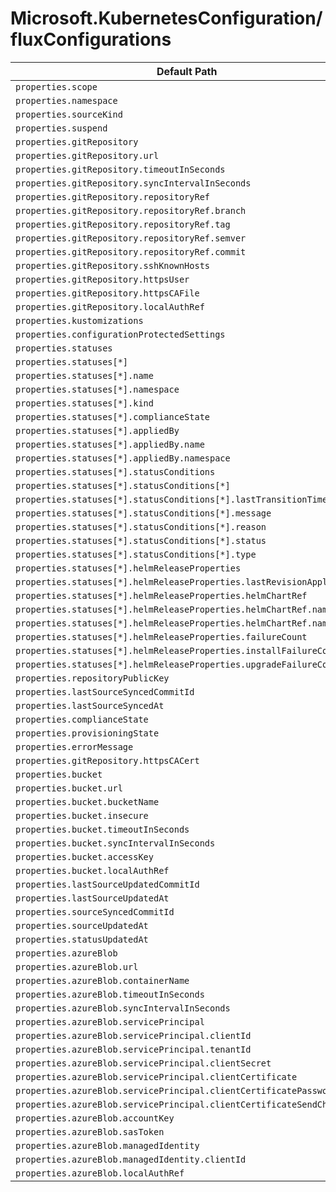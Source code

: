 # Microsoft.KubernetesConfiguration/fluxConfigurations

| Default Path | Alias |
|---|---|
| `properties.scope` | `Microsoft.KubernetesConfiguration/fluxConfigurations/scope` |
| `properties.namespace` | `Microsoft.KubernetesConfiguration/fluxConfigurations/namespace` |
| `properties.sourceKind` | `Microsoft.KubernetesConfiguration/fluxConfigurations/sourceKind` |
| `properties.suspend` | `Microsoft.KubernetesConfiguration/fluxConfigurations/suspend` |
| `properties.gitRepository` | `Microsoft.KubernetesConfiguration/fluxConfigurations/gitRepository` |
| `properties.gitRepository.url` | `Microsoft.KubernetesConfiguration/fluxConfigurations/gitRepository.url` |
| `properties.gitRepository.timeoutInSeconds` | `Microsoft.KubernetesConfiguration/fluxConfigurations/gitRepository.timeoutInSeconds` |
| `properties.gitRepository.syncIntervalInSeconds` | `Microsoft.KubernetesConfiguration/fluxConfigurations/gitRepository.syncIntervalInSeconds` |
| `properties.gitRepository.repositoryRef` | `Microsoft.KubernetesConfiguration/fluxConfigurations/gitRepository.repositoryRef` |
| `properties.gitRepository.repositoryRef.branch` | `Microsoft.KubernetesConfiguration/fluxConfigurations/gitRepository.repositoryRef.branch` |
| `properties.gitRepository.repositoryRef.tag` | `Microsoft.KubernetesConfiguration/fluxConfigurations/gitRepository.repositoryRef.tag` |
| `properties.gitRepository.repositoryRef.semver` | `Microsoft.KubernetesConfiguration/fluxConfigurations/gitRepository.repositoryRef.semver` |
| `properties.gitRepository.repositoryRef.commit` | `Microsoft.KubernetesConfiguration/fluxConfigurations/gitRepository.repositoryRef.commit` |
| `properties.gitRepository.sshKnownHosts` | `Microsoft.KubernetesConfiguration/fluxConfigurations/gitRepository.sshKnownHosts` |
| `properties.gitRepository.httpsUser` | `Microsoft.KubernetesConfiguration/fluxConfigurations/gitRepository.httpsUser` |
| `properties.gitRepository.httpsCAFile` | `Microsoft.KubernetesConfiguration/fluxConfigurations/gitRepository.httpsCAFile` |
| `properties.gitRepository.localAuthRef` | `Microsoft.KubernetesConfiguration/fluxConfigurations/gitRepository.localAuthRef` |
| `properties.kustomizations` | `Microsoft.KubernetesConfiguration/fluxConfigurations/kustomizations` |
| `properties.configurationProtectedSettings` | `Microsoft.KubernetesConfiguration/fluxConfigurations/configurationProtectedSettings` |
| `properties.statuses` | `Microsoft.KubernetesConfiguration/fluxConfigurations/statuses` |
| `properties.statuses[*]` | `Microsoft.KubernetesConfiguration/fluxConfigurations/statuses[*]` |
| `properties.statuses[*].name` | `Microsoft.KubernetesConfiguration/fluxConfigurations/statuses[*].name` |
| `properties.statuses[*].namespace` | `Microsoft.KubernetesConfiguration/fluxConfigurations/statuses[*].namespace` |
| `properties.statuses[*].kind` | `Microsoft.KubernetesConfiguration/fluxConfigurations/statuses[*].kind` |
| `properties.statuses[*].complianceState` | `Microsoft.KubernetesConfiguration/fluxConfigurations/statuses[*].complianceState` |
| `properties.statuses[*].appliedBy` | `Microsoft.KubernetesConfiguration/fluxConfigurations/statuses[*].appliedBy` |
| `properties.statuses[*].appliedBy.name` | `Microsoft.KubernetesConfiguration/fluxConfigurations/statuses[*].appliedBy.name` |
| `properties.statuses[*].appliedBy.namespace` | `Microsoft.KubernetesConfiguration/fluxConfigurations/statuses[*].appliedBy.namespace` |
| `properties.statuses[*].statusConditions` | `Microsoft.KubernetesConfiguration/fluxConfigurations/statuses[*].statusConditions` |
| `properties.statuses[*].statusConditions[*]` | `Microsoft.KubernetesConfiguration/fluxConfigurations/statuses[*].statusConditions[*]` |
| `properties.statuses[*].statusConditions[*].lastTransitionTime` | `Microsoft.KubernetesConfiguration/fluxConfigurations/statuses[*].statusConditions[*].lastTransitionTime` |
| `properties.statuses[*].statusConditions[*].message` | `Microsoft.KubernetesConfiguration/fluxConfigurations/statuses[*].statusConditions[*].message` |
| `properties.statuses[*].statusConditions[*].reason` | `Microsoft.KubernetesConfiguration/fluxConfigurations/statuses[*].statusConditions[*].reason` |
| `properties.statuses[*].statusConditions[*].status` | `Microsoft.KubernetesConfiguration/fluxConfigurations/statuses[*].statusConditions[*].status` |
| `properties.statuses[*].statusConditions[*].type` | `Microsoft.KubernetesConfiguration/fluxConfigurations/statuses[*].statusConditions[*].type` |
| `properties.statuses[*].helmReleaseProperties` | `Microsoft.KubernetesConfiguration/fluxConfigurations/statuses[*].helmReleaseProperties` |
| `properties.statuses[*].helmReleaseProperties.lastRevisionApplied` | `Microsoft.KubernetesConfiguration/fluxConfigurations/statuses[*].helmReleaseProperties.lastRevisionApplied` |
| `properties.statuses[*].helmReleaseProperties.helmChartRef` | `Microsoft.KubernetesConfiguration/fluxConfigurations/statuses[*].helmReleaseProperties.helmChartRef` |
| `properties.statuses[*].helmReleaseProperties.helmChartRef.name` | `Microsoft.KubernetesConfiguration/fluxConfigurations/statuses[*].helmReleaseProperties.helmChartRef.name` |
| `properties.statuses[*].helmReleaseProperties.helmChartRef.namespace` | `Microsoft.KubernetesConfiguration/fluxConfigurations/statuses[*].helmReleaseProperties.helmChartRef.namespace` |
| `properties.statuses[*].helmReleaseProperties.failureCount` | `Microsoft.KubernetesConfiguration/fluxConfigurations/statuses[*].helmReleaseProperties.failureCount` |
| `properties.statuses[*].helmReleaseProperties.installFailureCount` | `Microsoft.KubernetesConfiguration/fluxConfigurations/statuses[*].helmReleaseProperties.installFailureCount` |
| `properties.statuses[*].helmReleaseProperties.upgradeFailureCount` | `Microsoft.KubernetesConfiguration/fluxConfigurations/statuses[*].helmReleaseProperties.upgradeFailureCount` |
| `properties.repositoryPublicKey` | `Microsoft.KubernetesConfiguration/fluxConfigurations/repositoryPublicKey` |
| `properties.lastSourceSyncedCommitId` | `Microsoft.KubernetesConfiguration/fluxConfigurations/lastSourceSyncedCommitId` |
| `properties.lastSourceSyncedAt` | `Microsoft.KubernetesConfiguration/fluxConfigurations/lastSourceSyncedAt` |
| `properties.complianceState` | `Microsoft.KubernetesConfiguration/fluxConfigurations/complianceState` |
| `properties.provisioningState` | `Microsoft.KubernetesConfiguration/fluxConfigurations/provisioningState` |
| `properties.errorMessage` | `Microsoft.KubernetesConfiguration/fluxConfigurations/errorMessage` |
| `properties.gitRepository.httpsCACert` | `Microsoft.KubernetesConfiguration/fluxConfigurations/gitRepository.httpsCACert` |
| `properties.bucket` | `Microsoft.KubernetesConfiguration/fluxConfigurations/bucket` |
| `properties.bucket.url` | `Microsoft.KubernetesConfiguration/fluxConfigurations/bucket.url` |
| `properties.bucket.bucketName` | `Microsoft.KubernetesConfiguration/fluxConfigurations/bucket.bucketName` |
| `properties.bucket.insecure` | `Microsoft.KubernetesConfiguration/fluxConfigurations/bucket.insecure` |
| `properties.bucket.timeoutInSeconds` | `Microsoft.KubernetesConfiguration/fluxConfigurations/bucket.timeoutInSeconds` |
| `properties.bucket.syncIntervalInSeconds` | `Microsoft.KubernetesConfiguration/fluxConfigurations/bucket.syncIntervalInSeconds` |
| `properties.bucket.accessKey` | `Microsoft.KubernetesConfiguration/fluxConfigurations/bucket.accessKey` |
| `properties.bucket.localAuthRef` | `Microsoft.KubernetesConfiguration/fluxConfigurations/bucket.localAuthRef` |
| `properties.lastSourceUpdatedCommitId` | `Microsoft.KubernetesConfiguration/fluxConfigurations/lastSourceUpdatedCommitId` |
| `properties.lastSourceUpdatedAt` | `Microsoft.KubernetesConfiguration/fluxConfigurations/lastSourceUpdatedAt` |
| `properties.sourceSyncedCommitId` | `Microsoft.KubernetesConfiguration/fluxConfigurations/sourceSyncedCommitId` |
| `properties.sourceUpdatedAt` | `Microsoft.KubernetesConfiguration/fluxConfigurations/sourceUpdatedAt` |
| `properties.statusUpdatedAt` | `Microsoft.KubernetesConfiguration/fluxConfigurations/statusUpdatedAt` |
| `properties.azureBlob` | `Microsoft.KubernetesConfiguration/fluxConfigurations/azureBlob` |
| `properties.azureBlob.url` | `Microsoft.KubernetesConfiguration/fluxConfigurations/azureBlob.url` |
| `properties.azureBlob.containerName` | `Microsoft.KubernetesConfiguration/fluxConfigurations/azureBlob.containerName` |
| `properties.azureBlob.timeoutInSeconds` | `Microsoft.KubernetesConfiguration/fluxConfigurations/azureBlob.timeoutInSeconds` |
| `properties.azureBlob.syncIntervalInSeconds` | `Microsoft.KubernetesConfiguration/fluxConfigurations/azureBlob.syncIntervalInSeconds` |
| `properties.azureBlob.servicePrincipal` | `Microsoft.KubernetesConfiguration/fluxConfigurations/azureBlob.servicePrincipal` |
| `properties.azureBlob.servicePrincipal.clientId` | `Microsoft.KubernetesConfiguration/fluxConfigurations/azureBlob.servicePrincipal.clientId` |
| `properties.azureBlob.servicePrincipal.tenantId` | `Microsoft.KubernetesConfiguration/fluxConfigurations/azureBlob.servicePrincipal.tenantId` |
| `properties.azureBlob.servicePrincipal.clientSecret` | `Microsoft.KubernetesConfiguration/fluxConfigurations/azureBlob.servicePrincipal.clientSecret` |
| `properties.azureBlob.servicePrincipal.clientCertificate` | `Microsoft.KubernetesConfiguration/fluxConfigurations/azureBlob.servicePrincipal.clientCertificate` |
| `properties.azureBlob.servicePrincipal.clientCertificatePassword` | `Microsoft.KubernetesConfiguration/fluxConfigurations/azureBlob.servicePrincipal.clientCertificatePassword` |
| `properties.azureBlob.servicePrincipal.clientCertificateSendChain` | `Microsoft.KubernetesConfiguration/fluxConfigurations/azureBlob.servicePrincipal.clientCertificateSendChain` |
| `properties.azureBlob.accountKey` | `Microsoft.KubernetesConfiguration/fluxConfigurations/azureBlob.accountKey` |
| `properties.azureBlob.sasToken` | `Microsoft.KubernetesConfiguration/fluxConfigurations/azureBlob.sasToken` |
| `properties.azureBlob.managedIdentity` | `Microsoft.KubernetesConfiguration/fluxConfigurations/azureBlob.managedIdentity` |
| `properties.azureBlob.managedIdentity.clientId` | `Microsoft.KubernetesConfiguration/fluxConfigurations/azureBlob.managedIdentity.clientId` |
| `properties.azureBlob.localAuthRef` | `Microsoft.KubernetesConfiguration/fluxConfigurations/azureBlob.localAuthRef` |

